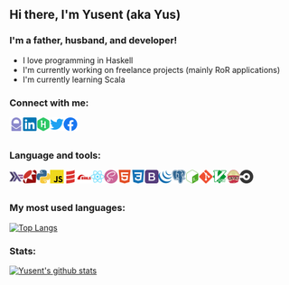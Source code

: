 ## Hi there, I'm Yusent (aka Yus)

### I'm a father, husband, and developer!
- I love programming in Haskell
- I'm currently working on freelance projects (mainly RoR applications)
- I'm currently learning Scala

### Connect with me:
[<img align="left" alt="yusent | Protonmail" width="24px" src="./icons/protonmail.svg" />](mailto:yusent@protonmail.com)
[<img align="left" alt="yusent | LinkedIn" width="24px" src="./icons/linkedin.svg" />](https://www.linkedin.com/in/yusent)
[<img align="left" alt="yusent | Hackerrank" width="24px" src="./icons/hackerrank.svg" />](https://www.hackerrank.com/yusent)
[<img align="left" alt="yusent | Twitter" width="24px" src="./icons/twitter.svg" />](https://twitter.com/yusent12)
[<img align="left" alt="yusent | Facebook" width="24px" src="./icons/facebook.svg" />](https://www.facebook.com/yusent)

<br /><br />

### Language and tools:
<img align="left" alt="Haskell language" width="24px" src="./icons/haskell.svg" />
<img align="left" alt="Ruby language" width="24px" src="./icons/ruby.svg" />
<img align="left" alt="Python language" width="24px" src="./icons/python.svg" />
<img align="left" alt="JS language" width="24px" src="./icons/javascript.svg" />
<img align="left" alt="Scala language" width="24px" src="./icons/scala.svg" />
<img align="left" alt="Ruby on Rails framework" width="24px" src="./icons/rubyonrails.svg" />
<img align="left" alt="React library" width="24px" src="./icons/react.svg" />
<img align="left" alt="SASS preprocessor" width="24px" src="./icons/sass.svg" />
<img align="left" alt="HTML" width="24px" src="./icons/html5.svg" />
<img align="left" alt="CSS" width="24px" src="./icons/css3.svg" />
<img align="left" alt="Bootstrap CSS framework" width="24px" src="./icons/bootstrap.svg" />
<img align="left" alt="jQuery" width="24px" src="./icons/jquery.svg" />
<img align="left" alt="PostgreSQL DB" width="24px" src="./icons/postgresql.svg" />
<img align="left" alt="GNU Bash" width="24px" src="./icons/gnubash.svg" />
<img align="left" alt="Git" width="24px" src="./icons/git.svg" />
<img align="left" alt="Vim" width="24px" src="./icons/vim.svg" />
<img align="left" alt="Travis CI" width="24px" src="./icons/travisci.svg" />
<img align="left" alt="Circle CI" width="24px" src="./icons/circleci.svg" />

<br /><br />

### My most used languages:
[![Top Langs](https://github-readme-stats.vercel.app/api/top-langs/?username=yusent&layout=compact&hide_title=true)](https://github.com/anuraghazra/github-readme-stats)

### Stats:
[![Yusent's github stats](https://github-readme-stats.vercel.app/api?username=yusent&show_icons=true&count_private=true&theme=dark&hide_title=true&hide=contribs)](https://github.com/anuraghazra/github-readme-stats)

